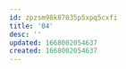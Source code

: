 ```yaml
---
id: zpzsm98k87035p5xpq5cxfi
title: '04'
desc: ''
updated: 1668002054637
created: 1668002054637
---
```

